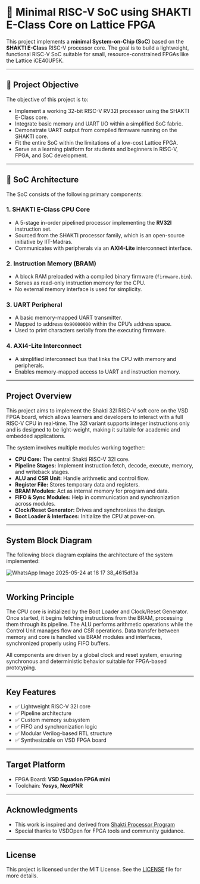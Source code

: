 # 🔧 Minimal RISC-V SoC using SHAKTI E-Class Core on Lattice FPGA

This project implements a **minimal System-on-Chip (SoC)** based on the **SHAKTI E-Class** RISC-V processor core. The goal is to build a lightweight, functional RISC-V SoC suitable for small, resource-constrained FPGAs like the Lattice iCE40UP5K.



---

## 🧠 Project Objective

The objective of this project is to:

- Implement a working 32-bit RISC-V RV32I processor using the SHAKTI E-Class core.
- Integrate basic memory and UART I/O within a simplified SoC fabric.
- Demonstrate UART output from compiled firmware running on the SHAKTI core.
- Fit the entire SoC within the limitations of a low-cost Lattice FPGA.
- Serve as a learning platform for students and beginners in RISC-V, FPGA, and SoC development.

---

## 🧩 SoC Architecture

The SoC consists of the following primary components:

### 1. **SHAKTI E-Class CPU Core**
- A 5-stage in-order pipelined processor implementing the **RV32I** instruction set.
- Sourced from the SHAKTI processor family, which is an open-source initiative by IIT-Madras.
- Communicates with peripherals via an **AXI4-Lite** interconnect interface.

### 2. **Instruction Memory (BRAM)**
- A block RAM preloaded with a compiled binary firmware (`firmware.bin`).
- Serves as read-only instruction memory for the CPU.
- No external memory interface is used for simplicity.

### 3. **UART Peripheral**
- A basic memory-mapped UART transmitter.
- Mapped to address `0x90000000` within the CPU’s address space.
- Used to print characters serially from the executing firmware.

### 4. **AXI4-Lite Interconnect**
- A simplified interconnect bus that links the CPU with memory and peripherals.
- Enables memory-mapped access to UART and instruction memory.

---


## Project Overview

This project aims to implement the Shakti 32I RISC-V soft core on the VSD FPGA board, which allows learners and developers to interact with a full RISC-V CPU in real-time. The 32I variant supports integer instructions only and is designed to be light-weight, making it suitable for academic and embedded applications.

The system involves multiple modules working together:

- **CPU Core:** The central Shakti RISC-V 32I core.
- **Pipeline Stages:** Implement instruction fetch, decode, execute, memory, and writeback stages.
- **ALU and CSR Unit:** Handle arithmetic and control flow.
- **Register File:** Stores temporary data and registers.
- **BRAM Modules:** Act as internal memory for program and data.
- **FIFO & Sync Modules:** Help in communication and synchronization across modules.
- **Clock/Reset Generator:** Drives and synchronizes the design.
- **Boot Loader & Interfaces:** Initialize the CPU at power-on.

---

## System Block Diagram

The following block diagram explains the architecture of the system implemented:

![WhatsApp Image 2025-05-24 at 18 17 38_4615df3a](https://github.com/user-attachments/assets/09ad6826-0f43-4f4e-b1a6-d7f48e1d34ef)

---

## Working Principle

The CPU core is initialized by the Boot Loader and Clock/Reset Generator. Once started, it begins fetching instructions from the BRAM, processing them through its pipeline. The ALU performs arithmetic operations while the Control Unit manages flow and CSR operations. Data transfer between memory and core is handled via BRAM modules and interfaces, synchronized properly using FIFO buffers.

All components are driven by a global clock and reset system, ensuring synchronous and deterministic behavior suitable for FPGA-based prototyping.

---

## Key Features

- ✅ Lightweight RISC-V 32I core
- ✅ Pipeline architecture
- ✅ Custom memory subsystem
- ✅ FIFO and synchronization logic
- ✅ Modular Verilog-based RTL structure
- ✅ Synthesizable on VSD FPGA board

---

## Target Platform

- FPGA Board: **VSD Squadon FPGA mini**
- Toolchain: **Yosys, NextPNR**

---

## Acknowledgments

- This work is inspired and derived from [Shakti Processor Program](https://shakti.org.in/)
- Special thanks to VSDOpen for FPGA tools and community guidance.


---

## License

This project is licensed under the MIT License. See the [LICENSE](LICENSE) file for more details.


